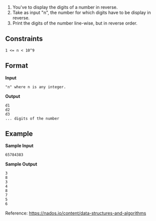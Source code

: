 1. You've to display the digits of a number in reverse.
2. Take as input "n", the number for which digits have to be display in reverse.
3. Print the digits of the number line-wise, but in reverse order.

## Constraints

```
1 <= n < 10^9
```

## Format

**Input**

```
"n" where n is any integer.
```

**Output**
```
d1
d2
d3
... digits of the number
```

## Example

**Sample Input**
```  
65784383
```  

**Sample Output**
```  
3
8
3
4
8
7
5
6
```  
Reference: https://nados.io/content/data-structures-and-algorithms